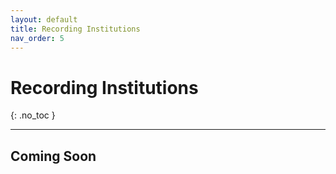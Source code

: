 ```yaml
---
layout: default
title: Recording Institutions
nav_order: 5
---
```


# Recording Institutions
{: .no_toc }

---

## Coming Soon
